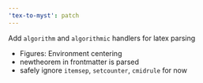 ```yaml
---
'tex-to-myst': patch
---
```


Add `algorithm` and `algorithmic` handlers for latex parsing

- Figures: Environment centering
- newtheorem in frontmatter is parsed
- safely ignore `itemsep`, `setcounter`, `cmidrule` for now
